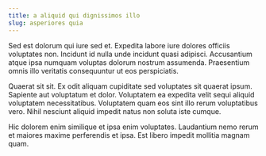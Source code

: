 ```yaml
---
title: a aliquid qui dignissimos illo
slug: asperiores quia
---
```


Sed est dolorum qui iure sed et. Expedita labore iure dolores officiis voluptates non. Incidunt id nulla unde incidunt quasi adipisci. Accusantium atque ipsa numquam voluptas dolorum nostrum assumenda. Praesentium omnis illo veritatis consequuntur ut eos perspiciatis.

Quaerat sit sit. Ex odit aliquam cupiditate sed voluptates sit quaerat ipsum. Sapiente aut voluptatum et dolor. Voluptatem ea expedita velit sequi aliquid voluptatem necessitatibus. Voluptatem quam eos sint illo rerum voluptatibus vero. Nihil nesciunt aliquid impedit natus non soluta iste cumque.

Hic dolorem enim similique et ipsa enim voluptates. Laudantium nemo rerum et maiores maxime perferendis et ipsa. Est libero impedit mollitia magnam quam.
